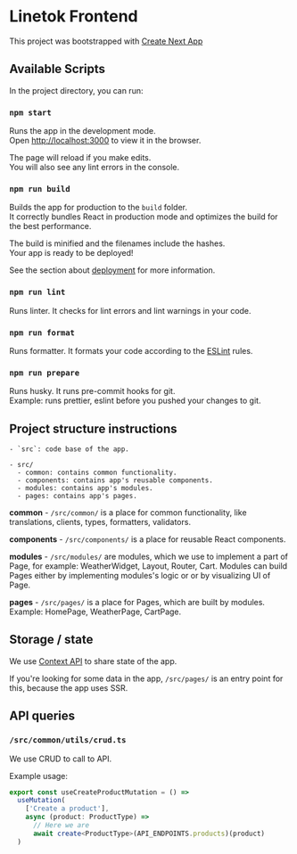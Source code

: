 # Linetok **Frontend**

This project was bootstrapped with [Create Next App](https://github.com/vercel/next.js/tree/canary/packages/create-next-app)

## Available Scripts

In the project directory, you can run:

### `npm start`

Runs the app in the development mode.\
Open [http://localhost:3000](http://localhost:3000) to view it in the browser.

The page will reload if you make edits.\
You will also see any lint errors in the console.

### `npm run build`

Builds the app for production to the `build` folder.\
It correctly bundles React in production mode and optimizes the build for the best performance.

The build is minified and the filenames include the hashes.\
Your app is ready to be deployed!

See the section about [deployment](https://facebook.github.io/create-react-app/docs/deployment) for more information.

### `npm run lint`

Runs linter. It checks for lint errors and lint warnings in your code.

### `npm run format`

Runs formatter. It formats your code according to the [ESLint](https://eslint.org/) rules.

### `npm run prepare`

Runs husky. It runs pre-commit hooks for git.\
Example: runs prettier, eslint before you pushed your changes to git.

## Project structure instructions

    - `src`: code base of the app.

    - src/
      - common: contains common functionality.
      - components: contains app's reusable components.
      - modules: contains app's modules.
      - pages: contains app's pages.

**common** - `/src/common/` is a place for common functionality, like translations, clients, types, formatters, validators.

**components** - `/src/components/` is a place for reusable React components.

**modules** - `/src/modules/` are modules, which we use to implement a part of Page, for example: WeatherWidget, Layout, Router, Cart. Modules can build Pages either by implementing modules's logic or or by visualizing UI of Page.

**pages** - `/src/pages/` is a place for Pages, which are built by modules. Example: HomePage, WeatherPage, CartPage.

## Storage / state

We use [Context API](https://reactjs.org/docs/context.html) to share state of the app.

If you're looking for some data in the app, `/src/pages/` is an entry point for this, because the app uses SSR.

## API queries

### `/src/common/utils/crud.ts`

We use CRUD to call to API.

Example usage:

```ts
export const useCreateProductMutation = () =>
  useMutation(
    ['Create a product'],
    async (product: ProductType) =>
      // Here we are
      await create<ProductType>(API_ENDPOINTS.products)(product)
  )
```
